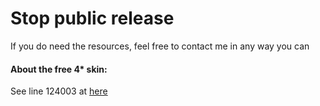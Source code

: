 # Stop public release

If you do need the resources, feel free to contact me in any way you can

#### About the free 4* skin:

See line 124003 at [here](https://github.com/MLChinoo/4.3.50-Resource/blob/main/ExcelBinOutput/MaterialExcelConfigData.json)
